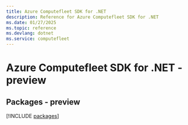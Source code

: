 ```yaml
---
title: Azure Computefleet SDK for .NET
description: Reference for Azure Computefleet SDK for .NET
ms.date: 01/27/2025
ms.topic: reference
ms.devlang: dotnet
ms.service: computefleet
---
```

# Azure Computefleet SDK for .NET - preview
## Packages - preview
[!INCLUDE [packages](computefleet-index.md)]